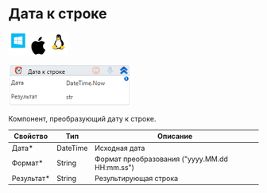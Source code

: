 # Дата к строке

![](../../../../resources/activities/basic/data/datetime/image-100-1-1-1-1-1-1-1-2-228.png)

![](../../../../resources/activities/basic/data/datetime/image-294.png)

Компонент, преобразующий дату к строке.

| Свойство    | Тип      | Описание                                      |
| ----------- | -------- | --------------------------------------------- |
| Дата\*      | DateTime | Исходная дата                                 |
| Формат\*    | String   | Формат преобразования ("yyyy.MM.dd HH:mm.ss") |
| Результат\* | String   | Результирующая строка                         |
